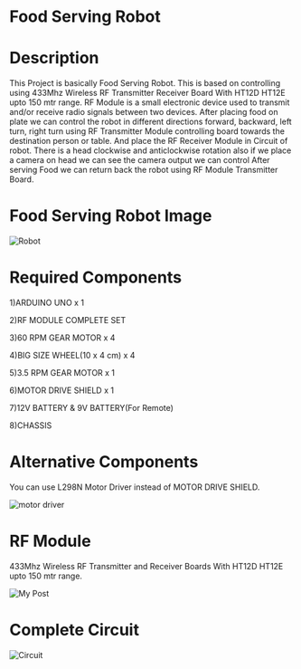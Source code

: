 # Food Serving Robot
# Description 
This Project is basically Food Serving Robot. This is based on controlling using 433Mhz Wireless RF Transmitter Receiver Board With HT12D HT12E upto 150 mtr range. RF Module is  a small electronic device used to transmit and/or receive radio signals between two devices. After placing food on plate we can control the robot in different directions          forward, backward, left turn, right turn using RF Transmitter Module controlling board towards the destination person or table. And place the RF Receiver Module in Circuit of robot. There is a head clockwise and anticlockwise rotation also if we place a camera on head we can see the camera output we can control After serving Food we can return back the robot using RF Module Transmitter Board.

# Food Serving Robot Image
 ![Robot](https://user-images.githubusercontent.com/65151565/104308610-f68c2600-54f6-11eb-9ade-88785f096916.png)  

# Required Components

1)ARDUINO UNO x 1

2)RF MODULE COMPLETE SET

3)60 RPM GEAR MOTOR x 4

4)BIG SIZE WHEEL(10 x 4 cm) x 4

5)3.5 RPM GEAR MOTOR x 1 

6)MOTOR DRIVE SHIELD x 1

7)12V BATTERY & 9V BATTERY(For Remote)

8)CHASSIS

# Alternative Components

You can use L298N Motor Driver instead of MOTOR DRIVE SHIELD.

![motor driver](https://user-images.githubusercontent.com/65151565/104311442-3e14b100-54fb-11eb-8a27-9bf6fab70530.jpg)

# RF Module

433Mhz Wireless RF Transmitter and Receiver Boards With HT12D HT12E upto 150 mtr range.

![My Post](https://user-images.githubusercontent.com/65151565/104310775-48827b00-54fa-11eb-9569-1bfdce388cc9.png)

# Complete Circuit

![Circuit](https://user-images.githubusercontent.com/65151565/104311686-9186ff00-54fb-11eb-97ac-80c24c0ee55a.jpg)




